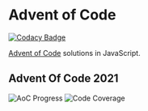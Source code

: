# Advent of Code

[![Codacy Badge](https://api.codacy.com/project/badge/Grade/ceeecdb8154441c8b0d8d0f9d83a4d44)](https://app.codacy.com/gh/ropaolle/adventofcode?utm_source=github.com&utm_medium=referral&utm_content=ropaolle/adventofcode&utm_campaign=Badge_Grade_Settings)

[Advent of Code](https://adventofcode.com/) solutions in JavaScript.

## Advent Of Code 2021

![AoC Progress](https://img.shields.io/static/v1?label=AoC%20Progress&message=64%25%20(16%20of%2025)&color=yellow&logo=github&style=for-the-badge)
![Code Coverage](https://img.shields.io/static/v1?label=Code%20Coverage&message=100%25&color=lightgreen&logo=github&style=for-the-badge)
